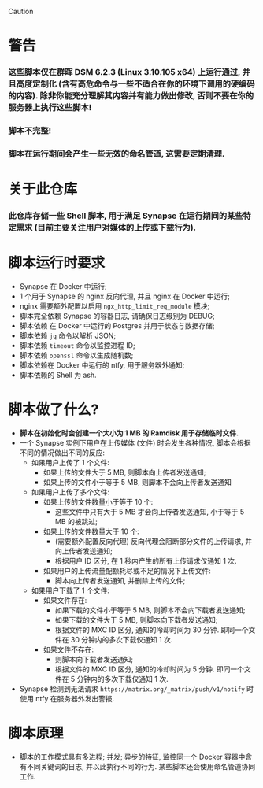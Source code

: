> [!CAUTION]
> # 警告
> ### 这些脚本仅在群晖 DSM 6.2.3 (Linux 3.10.105 x64) 上运行通过, 并且高度定制化 (含有高危命令与一些不适合在你的环境下调用的硬编码的内容). 除非你能充分理解其内容并有能力做出修改, 否则不要在你的服务器上执行这些脚本!
> ### 脚本不完整!
> ### 脚本在运行期间会产生一些无效的命名管道, 这需要定期清理.

# 关于此仓库
### 此仓库存储一些 Shell 脚本, 用于满足 Synapse 在运行期间的某些特定需求 (目前主要关注用户对媒体的上传或下载行为).

# 脚本运行时要求
- Synapse 在 Docker 中运行;
- 1 个用于 Synapse 的 nginx 反向代理, 并且 nginx 在 Docker 中运行;
- nginx 需要额外配置以启用 `ngx_http_limit_req_module` 模块;
- 脚本完全依赖 Synapse 的容器日志, 请确保日志级别为 DEBUG;
- 脚本依赖 在 Docker 中运行的 Postgres 并用于状态与数据存储;
- 脚本依赖 `jq` 命令以解析 JSON;
- 脚本依赖 `timeout` 命令以监控进程 ID;
- 脚本依赖 `openssl` 命令以生成随机数;
- 脚本依赖在 Docker 中运行的 ntfy, 用于服务器外通知;
- 脚本依赖的 Shell 为 ash.

# 脚本做了什么?
- **脚本在初始化时会创建一个大小为 1 MB 的 Ramdisk 用于存储临时文件.**
- 一个 Synapse 实例下用户在上传媒体 (文件) 时会发生各种情况, 脚本会根据不同的情况做出不同的反应:
  - 如果用户上传了 1 个文件:
    - 如果上传的文件大于 5 MB, 则脚本向上传者发送通知;
    - 如果上传的文件小于等于 5 MB, 则脚本不会向上传者发送通知
  - 如果用户上传了多个文件:
    - 如果上传的文件数量小于等于 10 个:
      - 这些文件中只有大于 5 MB 才会向上传者发送通知, 小于等于 5 MB 的被跳过;
    - 如果上传的文件数量大于 10 个:
      - (需要额外配置反向代理) 反向代理会阻断部分文件的上传请求, 并向上传者发送通知;
      - 根据用户 ID 区分, 在 1 秒内产生的所有上传请求仅通知 1 次.
    - 如果用户的上传流量配额耗尽或不足的情况下上传文件:
      - 脚本向上传者发送通知, 并删除上传的文件;
  - 如果用户下载了 1 个文件:
    - 如果文件存在:
      - 如果下载的文件小于等于 5 MB, 则脚本不会向下载者发送通知;
      - 如果下载的文件大于 5 MB, 则脚本向下载者发送通知;
      - 根据文件的 MXC ID 区分, 通知的冷却时间为 30 分钟. 即同一个文件在 30 分钟内的多次下载仅通知 1 次.
    - 如果文件不存在:
      - 则脚本向下载者发送通知;
      - 根据文件的 MXC ID 区分, 通知的冷却时间为 5 分钟. 即同一个文件在 5 分钟内的多次下载仅通知 1 次.
- Synapse 检测到无法请求 `https://matrix.org/_matrix/push/v1/notify` 时使用 ntfy 在服务器外发出警报.

# 脚本原理
- 脚本的工作模式具有多进程; 并发; 异步的特征, 监控同一个 Docker 容器中含有不同关键词的日志, 并以此执行不同的行为. 某些脚本还会使用命名管道协同工作.
